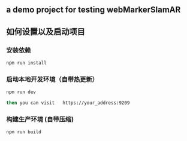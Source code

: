 ## a demo project for testing webMarkerSlamAR

## 如何设置以及启动项目

### 安装依赖
```bash
npm run install
```
### 启动本地开发环境（自带热更新）

```bash
npm run dev

then you can visit   https://your_address:9209
```

### 构建生产环境 (自带压缩)

```bash
npm run build
```
